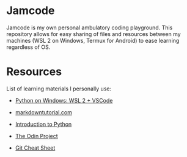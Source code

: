 # Jamcode

Jamcode is my own personal ambulatory coding playground. This repository allows for easy sharing of files and resources between my machines (WSL 2 on Windows, Termux for Android) to ease learning regardless of OS. 

# Resources

List of learning materials I personally use:

- [Python on Windows: WSL 2 + VSCode](https://learn.microsoft.com/en-us/windows/python/)

- [markdowntutorial.com](https://www.markdowntutorial.com/)

- [Introduction to Python](http://introtopython.org)

- [The Odin Project](https://www.theodinproject.com/)

- [Git Cheat Sheet](http://git-cheatsheet.com/)
